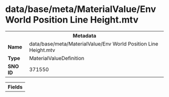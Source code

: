 <h1>data/base/meta/MaterialValue/Env World Position Line Height.mtv</h1><table><tr><th colspan="100%">Metadata</th></tr><tr><td><b>Name</b></td><td>data/base/meta/MaterialValue/Env World Position Line Height.mtv</td></tr><tr><td><b>Type</b></td><td>MaterialValueDefinition</td></tr><tr><td><b>SNO ID</b></td><td>371550</td></tr></table>

<table><tr><th colspan="100%">Fields</th></tr></table>

